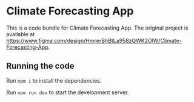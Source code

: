 
  # Climate Forecasting App

  This is a code bundle for Climate Forecasting App. The original project is available at https://www.figma.com/design/HmrerBhBtLa958zQWK2OlW/Climate-Forecasting-App.

  ## Running the code

  Run `npm i` to install the dependencies.

  Run `npm run dev` to start the development server.
  
